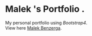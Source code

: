 # Malek 's Portfolio .  
My personal portfolio using _Bootstrap4_.  
View here [Malek Benzerga](https://malek.github.io/).